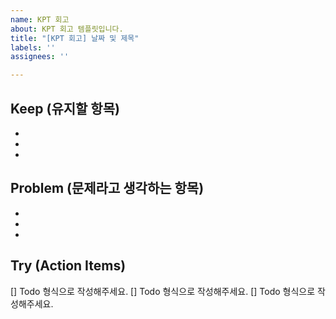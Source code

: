```yaml
---
name: KPT 회고
about: KPT 회고 템플릿입니다.
title: "[KPT 회고] 날짜 및 제목"
labels: ''
assignees: ''

---
```


## Keep (유지할 항목)
* 
* 
* 
## Problem (문제라고 생각하는 항목)
* 
* 
* 
## Try (Action Items)
[] Todo 형식으로 작성해주세요.
[] Todo 형식으로 작성해주세요.
[] Todo 형식으로 작성해주세요.
